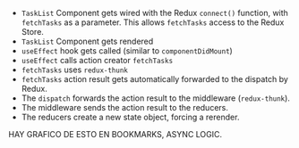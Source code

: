 - `TaskList` Component gets wired with the Redux `connect()` function, with `fetchTasks` as a parameter. This allows
  `fetchTasks` access to the Redux Store.
- `TaskList` Component gets rendered
- `useEffect` hook gets called (similar to `componentDidMount`)
- `useEffect` calls action creator `fetchTasks`
- `fetchTasks` uses `redux-thunk`
- `fetchTasks` action result gets automatically forwarded to the dispatch by Redux.
- The `dispatch` forwards the action result to the middleware (`redux-thunk`).
- The middleware sends the action result to the reducers.
- The reducers create a new state object, forcing a rerender.

HAY GRAFICO DE ESTO EN BOOKMARKS, ASYNC LOGIC.
